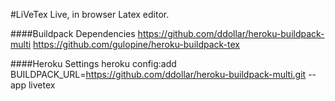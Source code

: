 #LiVeTex
Live, in browser Latex editor.

####Buildpack Dependencies
https://github.com/ddollar/heroku-buildpack-multi
https://github.com/gulopine/heroku-buildpack-tex

####Heroku Settings
heroku config:add BUILDPACK_URL=https://github.com/ddollar/heroku-buildpack-multi.git --app livetex
